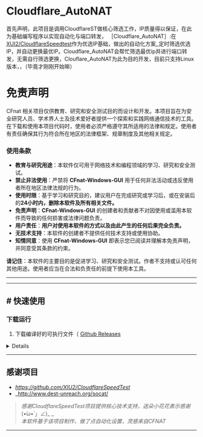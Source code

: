 # Cloudflare_AutoNAT
首先声明，此项目是调用CloudflareST做核心筛选工作，IP质量得以保证，在此为基础编写程序以实现自动化与端口转发，
［Cloudflare_AutoNAT］:在[XUI2/CloudflareSpeedtest](https://github.com/XIU2/CloudflareSpeedTest)作为优选IP基础，做出的自动化方案,,定时筛选优选IP，并自动更换最优IP。Cloudflare_AutoNAT会帮忙筛选最优ip并进行端口转发，无需自行筛选更换，Clouflare_AutoNAT为此为目的开发，目前只支持Linux版本，，（毕竟才刚刚开始嘛）


# 免责声明
CFnat 相关项目仅供教育、研究和安全测试目的而设计和开发。本项目旨在为安全研究人员、学术界人士及技术爱好者提供一个探索和实践网络通信技术的工具。
在下载和使用本项目代码时，使用者必须严格遵守其所适用的法律和规定。使用者有责任确保其行为符合所在地区的法律框架、规章制度及其他相关规定。


### 使用条款

- **教育与研究用途**：本软件仅可用于网络技术和编程领域的学习、研究和安全测试。
- **禁止非法使用**：严禁将 **CFnat-Windows-GUI** 用于任何非法活动或违反使用者所在地区法律法规的行为。
- **使用时限**：基于学习和研究目的，建议用户在完成研究或学习后，或在安装后的**24小时内，删除本软件及所有相关文件。**
- **免责声明**：**CFnat-Windows-GUI** 的创建者和贡献者不对因使用或滥用本软件而导致的任何损害或法律问题负责。
- **用户责任**：**用户对使用本软件的方式以及由此产生的任何后果完全负责。**
- **无技术支持**：本软件的创建者不提供任何技术支持或使用协助。
- **知情同意**：使用 **CFnat-Windows-GUI** 即表示您已阅读并理解本免责声明，并同意受其条款的约束。

**请记住**：本软件的主要目的是促进学习、研究和安全测试。作者不支持或认可任何其他用途。使用者应当在合法和负责任的前提下使用本工具。

---
****
## \# 快速使用

### 下载运行
1. 下载编译好的可执行文件（ [Github Releases]([https://github.com/ASuzuhA/Cloudflare_AutoNAT/releases)


<details>   
「 Linux 系统下的使用示例 」

``` yaml
# git clone Cloundflare_AutoNAT
git clone https://github.com/ASuzuhA/Cloudflare_AutoNAT.git

# 进入文件夹
cd Cloundflare_AutoNAT

# 赋予执行权限
chmod +x Cloundflare_AutoNAT

# 运行
./CAT.sh
```
</details>


****

## 感谢项目

- _https://github.com/XIU2/CloudflareSpeedTest_
- _http://www.dest-unreach.org/socat/
  
> _感谢CloudflareSpeedTest项目提供核心技术支持，送朵小花花表示感谢_(•̀ω•́ 」∠)_ _  
> _本软件基于该项目制作，做了点自动化设置，灵感来自CFNAT_
 
****
